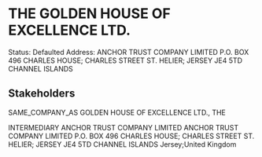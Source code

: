 # THE GOLDEN HOUSE OF EXCELLENCE LTD.
Status: Defaulted
Address: ANCHOR TRUST COMPANY LIMITED P.O. BOX 496 CHARLES HOUSE; CHARLES STREET ST. HELIER; JERSEY JE4 5TD CHANNEL ISLANDS

## Stakeholders
SAME_COMPANY_AS
GOLDEN HOUSE OF EXCELLENCE LTD., THE


INTERMEDIARY
ANCHOR TRUST COMPANY LIMITED
ANCHOR TRUST COMPANY LIMITED P.O. BOX 496 CHARLES HOUSE; CHARLES STREET ST. HELIER; JERSEY JE4 5TD CHANNEL ISLANDS
Jersey;United Kingdom




